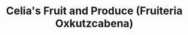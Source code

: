 ---
title: "Celia's Fruit and Produce  (Fruiteria Oxkutzcabena)"
url: /isla-mujerers-quintana-roo/celias-fruit-and-produce-fruiteria-oxkutzcabena/
shop: granja
---